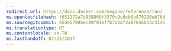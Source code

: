 ```yaml
---
redirect_url: https://docs.docker.com/engine/reference/run/
ms.openlocfilehash: f651172a7d958866f3370c9c0cb8b870298eb76d
ms.sourcegitcommit: 65de5708bec89f01ef7b7d2df2a87656b53c3145
ms.translationtype: HT
ms.contentlocale: zh-TW
ms.lasthandoff: 07/21/2017
---
```

